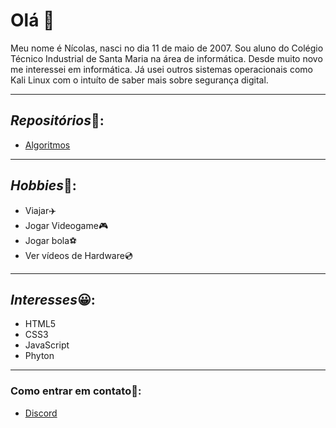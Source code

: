 # Olá 👋
Meu nome é Nícolas, nasci no dia 11 de maio de 2007.
Sou aluno do Colégio Técnico Industrial de Santa Maria na área de informática.
Desde muito novo me interessei em informática. Já usei outros sistemas operacionais como Kali Linux com o intuíto de saber mais sobre segurança digital.

---
## *Repositórios*🤖:
* [Algoritmos](https://github.com/NicolasZimmer2/Algoritmos)

---
## *Hobbies*🚀:
 * Viajar✈️
 * Jogar Videogame🎮
 * Jogar bola⚽
 * Ver vídeos de Hardware💿

--- 
## *Interesses*😀:

* HTML5
* CSS3
* JavaScript
* Phyton
 
---

### Como entrar em contato📇:
* [Discord](https://discord.gg/Tyj3K4zxru)





